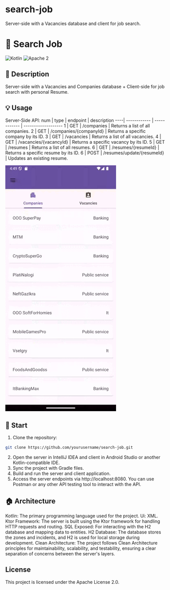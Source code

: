 # search-job
Server-side with a Vacancies database and client for job search.

# 📢 Search Job

![Kotlin](https://img.shields.io/badge/kotlin-2.0.10-orange.svg)
![Apache 2](https://img.shields.io/badge/license-Apache2-green.svg?style=flat)

## 📓 Description
Server-side with a Vacancies and Companies database + Client-side for job search with personal Resume.

## 💡 Usage
Server-Side API:
num | type | endpoint | description
----| ------------ | ------------ | -------------------
1 | GET | /companies | Returns a list of all companies.
2 | GET | /companies/{companyId} | Returns a specific company by its ID.
3 | GET | /vacancies | Returns a list of all vacancies.
4 | GET | /vacancies/{vacancyId} | Returns a specific vacancy by its ID.
5 | GET | /resumes | Returns a list of all resumes.
6 | GET | /resumes/{resumeId} | Returns a specific resume by its ID.
6 | POST | /resumes/update/{resumeId} | Updates an existing resume.


![App work](https://github.com/lsyyx/search-job/blob/main/img/Screen_recording_20250122_165044.gif)

## 🏁 Start

1. Clone the repository:
```bash
git clone https://github.com/yourusername/search-job.git
```
2. Open the server in IntelliJ IDEA and client in Android Studio or another Kotlin-compatible IDE.
3. Sync the project with Gradle files.
4. Build and run the server and client application.
5. Access the server endpoints via http://localhost:8080. You can use Postman or any other API testing tool to interact with the API.

## 🏠 Architecture
Kotlin: The primary programming language used for the project.
Ui: XML.
Ktor Framework: The server is built using the Ktor framework for handling HTTP requests and routing.
SQL Exposed: For interacting with the H2 database and mapping data to entities.
H2 Database: The database stores the zones and incidents, and H2 is used for local storage during development.
Clean Architecture:  The project follows Clean Architecture principles for maintainability, scalability, and testability, ensuring a clear separation of concerns between the server's layers.

## License
This project is licensed under the Apache License 2.0.
